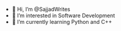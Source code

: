 - 👋 Hi, I’m @SajjadWrites
- 👀 I’m interested in Software Development
- 🌱 I’m currently learning Python and C++

<!---
SajjadWrites/SajjadWrites is a ✨ special ✨ repository because its `README.md` (this file) appears on your GitHub profile.
You can click the Preview link to take a look at your changes.
--->

